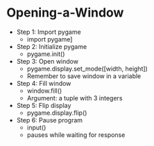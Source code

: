 # Opening-a-Window
* Step 1: Import pygame
  * import pygame]
* Step 2: Initialize pygame
  * pygame.init()
* Step 3: Open window
  * pygame.display.set_mode([width, height])
  * Remember to save window in a variable
* Step 4: Fill window
  * window.fill()
  * Argument: a tuple with 3 integers
* Step 5: Flip display
  * pygame.display.flip()
* Step 6: Pause program
  * input()
  * pauses while waiting for response
